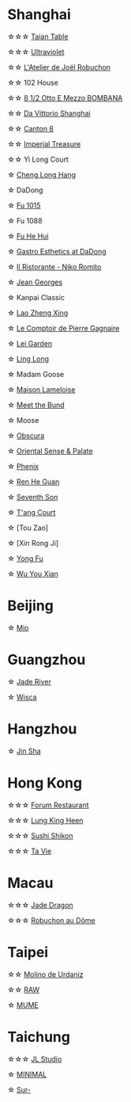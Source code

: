 # Shanghai
☆☆☆ [Taian Table](https://www.instagram.com/p/C0q2OuKrVGN/?hl=en)

☆☆☆ [Ultraviolet](https://www.instagram.com/p/C0gJ6dcOZZI/?hl=en)

☆☆ [L'Atelier de Joël Robuchon]()

☆☆ 102 House 

☆☆ [8 1/2 Otto E Mezzo BOMBANA](https://www.instagram.com/p/C0qpVCpuNSh/?hl=en)

☆☆ [Da Vittorio Shanghai]()

☆☆ [Canton 8](https://www.instagram.com/p/C0ddV7qOfmn/?hl=en)

☆☆ [Imperial Treasure]()

☆☆ Yi Long Court

☆ [Cheng Long Hang]()

☆ DaDong

☆ [Fu 1015](https://www.instagram.com/p/DAgOlXKyTbt/?hl=en)

☆ Fu 1088

☆ [Fu He Hui](https://www.instagram.com/p/C0gWAZJue3A/?hl=en)

☆ [Gastro Esthetics at DaDong]()

☆ [Il Ristorante - Niko Romito]()

☆ [Jean Georges]()

☆ Kanpai Classic

☆ [Lao Zheng Xing]()

☆ [Le Comptoir de Pierre Gagnaire]()

☆ [Lei Garden]()

☆ [Ling Long](https://www.instagram.com/p/DBawSo5RKkv/?hl=en)

☆ Madam Goose

☆ [Maison Lameloise](https://www.instagram.com/p/C0lc_2zum8A/?hl=en)

☆ [Meet the Bund]()

☆ Moose

☆ [Obscura]()

☆ [Oriental Sense & Palate](https://www.instagram.com/p/DB07rVax2AK/?hl=en)

☆ [Phenix]()

☆ [Ren He Guan]()

☆ [Seventh Son]()

☆ [T'ang Court](https://www.instagram.com/p/DAfiVwrSNxF/?hl=en)

☆ [Tou Zao]

☆ [Xin Rong Ji]

☆ [Yong Fu](https://www.instagram.com/p/DBwAz4UR7il/?hl=en)

☆ [Wu You Xian](https://www.instagram.com/p/DAgOCGbSnqs/?hl=en)

# Beijing
☆ [Mio](https://www.instagram.com/p/C0lYc5buBue/?hl=en)

# Guangzhou
☆ [Jade River](https://www.instagram.com/p/C0lcqCruMBd/?hl=en)

☆ [Wisca](https://www.instagram.com/p/C01q9tlOnfz/?hl=en)

# Hangzhou
☆ [Jin Sha](https://www.instagram.com/p/C0vbB0WLPRM/?hl=en)

# Hong Kong
☆☆☆ [Forum Restaurant](https://www.instagram.com/p/C0o1Db9LGS5/?hl=en)

☆☆☆ [Lung King Heen](https://www.instagram.com/p/C0qu2sku1r4/?hl=en)

☆☆☆ [Sushi Shikon](https://www.instagram.com/p/C0vxJQfO5YS/?hl=en)

☆☆☆ [Ta Vie](https://www.instagram.com/p/C0o3I_TLB-M/?hl=en)

# Macau
☆☆☆ [Jade Dragon](https://www.instagram.com/p/C0iCr9-xy37/?hl=en)

☆☆☆ [Robuchon au Dôme](https://www.instagram.com/p/C01zNNbrMxJ/?hl=en)

# Taipei
☆☆ [Molino de Urdaniz](https://www.instagram.com/p/DBfqCCDRK1l/?hl=en)

☆☆ [RAW](https://www.instagram.com/p/DBax4xixDtt/?hl=en)

☆ [MUME](https://www.instagram.com/p/C0dewZuu0ch/?hl=en)

# Taichung
☆☆☆ [JL Studio](https://www.instagram.com/p/DBawymNxmJn/?hl=en)

☆ [MINIMAL](https://www.instagram.com/p/DBbqOm3vbKx/?hl=en)

☆ [Sur-](https://www.instagram.com/p/DBYeFaBpMFH/?hl=en)
